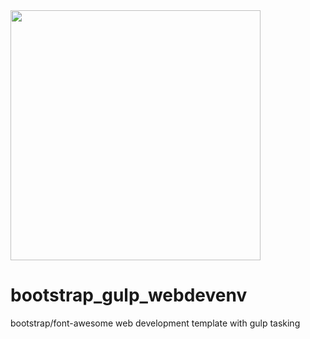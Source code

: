 <img src="https://github.com/dsawebdev/bootstrap_gulp_webdevenv/dsa_logo_lion_small.png" width="400">

# bootstrap_gulp_webdevenv
bootstrap/font-awesome web development template with gulp tasking
